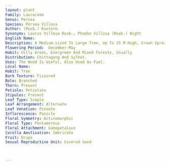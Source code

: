 ```yaml
---
layout: plant
Family: Lauraceae
Genus: Persea
Species: Persea Villosa
Author: (Roxb.) Kosterm.
Synonyms: Laurus Villosa Roxb., Phoebe Villosa (Roxb.) Wight
English Name: 
Description: A Medium-sized To Large Tree, Up To 25 M High, Crown Spreading, Bark Dark Grey To Light Brown, Rough Outside. Leaves Alternate, 7-17 Ã— 2.5-4.0 Cm, Elliptic To Lanceolate Or Oblanceolate, Usually Acuminate, Less Often Acute Or Obtuse, Shining Above, Purplish-brown, Lateral Nerves 6-8 On Either Side, Strong, Petioles 0.6-2.5 Cm Long. Inflorescence A Panicle, Up To 18 Cm Long, Subterminal, Fascicled With Spreading Subcorymbose, Branches Rusty Or Grey Tomentose, Peduncles Stout, Pedicels Short, Stout. Flowers Yellow Or Yellowish-white, C 5 Mm Across, Lobes Broad, Usually Elliptic Or Elliptic-lanceolate, Obtuse Or Subacute, Pubescent Within. Filaments And Anthers Short, Glabrous. Fruit A Berry, Globose, 0.5-0.8 Cm Across, With Reflexed Perianth.
Flowering Period:  December-May
Habit: Hilly Areas, Evergreen And Mixed Forests, Usually 
Distribution: Chittagong And Sylhet.
Uses: The Wood Is Useful, Also Used As Fuel.
Local Name: 
Habit: Tree
Bark Texture: Fissured
Bole: Branched
Thorn: Present
Petiole: Petiolate
Stipules: Present
Leaf Type: Simple
Leaf Arrangement: Alternate
Leaf Venation: Pinnate
Inflorescence: Panicle
Floral Symmetry: Actinomorphic
Floral Type: Pentamerous
Floral Attachment: Gamopetalous
Corolla Aestivation: Imbricate
Fruit: Drupe
Sexual Reproductive Unit: Covered Seed



---
```


